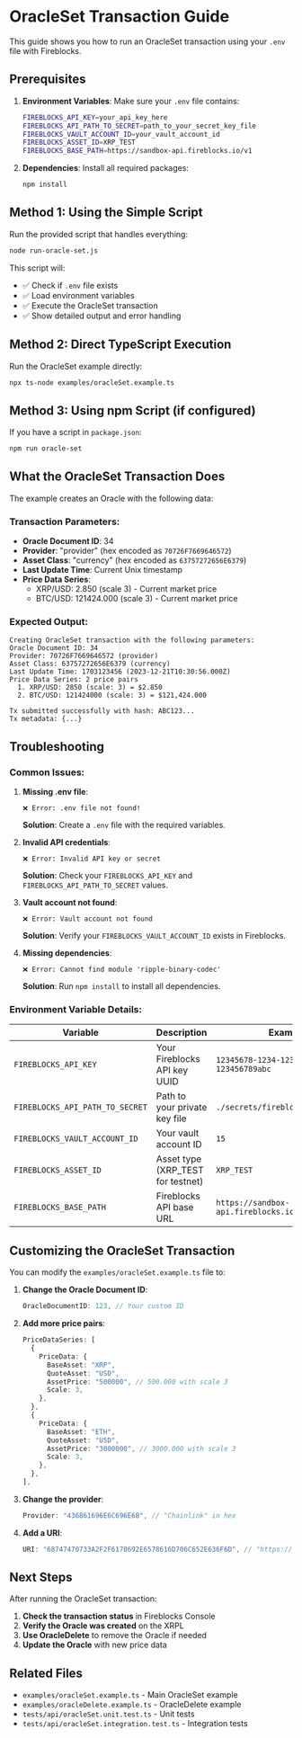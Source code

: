 # OracleSet Transaction Guide

This guide shows you how to run an OracleSet transaction using your `.env` file with Fireblocks.

## Prerequisites

1. **Environment Variables**: Make sure your `.env` file contains:
   ```bash
   FIREBLOCKS_API_KEY=your_api_key_here
   FIREBLOCKS_API_PATH_TO_SECRET=path_to_your_secret_key_file
   FIREBLOCKS_VAULT_ACCOUNT_ID=your_vault_account_id
   FIREBLOCKS_ASSET_ID=XRP_TEST
   FIREBLOCKS_BASE_PATH=https://sandbox-api.fireblocks.io/v1
   ```

2. **Dependencies**: Install all required packages:
   ```bash
   npm install
   ```

## Method 1: Using the Simple Script

Run the provided script that handles everything:

```bash
node run-oracle-set.js
```

This script will:
- ✅ Check if `.env` file exists
- ✅ Load environment variables
- ✅ Execute the OracleSet transaction
- ✅ Show detailed output and error handling

## Method 2: Direct TypeScript Execution

Run the OracleSet example directly:

```bash
npx ts-node examples/oracleSet.example.ts
```

## Method 3: Using npm Script (if configured)

If you have a script in `package.json`:

```bash
npm run oracle-set
```

## What the OracleSet Transaction Does

The example creates an Oracle with the following data:

### Transaction Parameters:
- **Oracle Document ID**: 34
- **Provider**: "provider" (hex encoded as `70726F7669646572`)
- **Asset Class**: "currency" (hex encoded as `63757272656E6379`)
- **Last Update Time**: Current Unix timestamp
- **Price Data Series**:
  - XRP/USD: 2.850 (scale 3) - Current market price
  - BTC/USD: 121424.000 (scale 3) - Current market price

### Expected Output:
```
Creating OracleSet transaction with the following parameters:
Oracle Document ID: 34
Provider: 70726F7669646572 (provider)
Asset Class: 63757272656E6379 (currency)
Last Update Time: 1703123456 (2023-12-21T10:30:56.000Z)
Price Data Series: 2 price pairs
  1. XRP/USD: 2850 (scale: 3) = $2.850
  2. BTC/USD: 121424000 (scale: 3) = $121,424.000

Tx submitted successfully with hash: ABC123...
Tx metadata: {...}
```

## Troubleshooting

### Common Issues:

1. **Missing .env file**:
   ```
   ❌ Error: .env file not found!
   ```
   **Solution**: Create a `.env` file with the required variables.

2. **Invalid API credentials**:
   ```
   ❌ Error: Invalid API key or secret
   ```
   **Solution**: Check your `FIREBLOCKS_API_KEY` and `FIREBLOCKS_API_PATH_TO_SECRET` values.

3. **Vault account not found**:
   ```
   ❌ Error: Vault account not found
   ```
   **Solution**: Verify your `FIREBLOCKS_VAULT_ACCOUNT_ID` exists in Fireblocks.

4. **Missing dependencies**:
   ```
   ❌ Error: Cannot find module 'ripple-binary-codec'
   ```
   **Solution**: Run `npm install` to install all dependencies.

### Environment Variable Details:

| Variable | Description | Example |
|----------|-------------|---------|
| `FIREBLOCKS_API_KEY` | Your Fireblocks API key UUID | `12345678-1234-1234-1234-123456789abc` |
| `FIREBLOCKS_API_PATH_TO_SECRET` | Path to your private key file | `./secrets/fireblocks_secret.key` |
| `FIREBLOCKS_VAULT_ACCOUNT_ID` | Your vault account ID | `15` |
| `FIREBLOCKS_ASSET_ID` | Asset type (XRP_TEST for testnet) | `XRP_TEST` |
| `FIREBLOCKS_BASE_PATH` | Fireblocks API base URL | `https://sandbox-api.fireblocks.io/v1` |

## Customizing the OracleSet Transaction

You can modify the `examples/oracleSet.example.ts` file to:

1. **Change the Oracle Document ID**:
   ```typescript
   OracleDocumentID: 123, // Your custom ID
   ```

2. **Add more price pairs**:
   ```typescript
   PriceDataSeries: [
     {
       PriceData: {
         BaseAsset: "XRP",
         QuoteAsset: "USD",
         AssetPrice: "500000", // 500.000 with scale 3
         Scale: 3,
       },
     },
     {
       PriceData: {
         BaseAsset: "ETH",
         QuoteAsset: "USD",
         AssetPrice: "3000000", // 3000.000 with scale 3
         Scale: 3,
       },
     },
   ],
   ```

3. **Change the provider**:
   ```typescript
   Provider: "436861696E6C696E6B", // "Chainlink" in hex
   ```

4. **Add a URI**:
   ```typescript
   URI: "68747470733A2F2F6170692E6578616D706C652E636F6D", // "https://api.example.com" in hex
   ```

## Next Steps

After running the OracleSet transaction:

1. **Check the transaction status** in Fireblocks Console
2. **Verify the Oracle was created** on the XRPL
3. **Use OracleDelete** to remove the Oracle if needed
4. **Update the Oracle** with new price data

## Related Files

- `examples/oracleSet.example.ts` - Main OracleSet example
- `examples/oracleDelete.example.ts` - OracleDelete example
- `tests/api/oracleSet.unit.test.ts` - Unit tests
- `tests/api/oracleSet.integration.test.ts` - Integration tests
